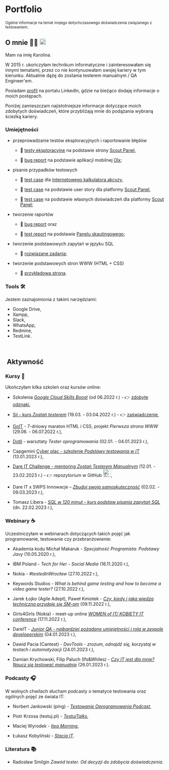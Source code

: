 # Portfolio
<sub> Ogólne informacje na temat mojego dotychczasowego doświadczenia związanego z testowaniem.

## O mnie 👩‍💻 [<img width="20" alt="LinkedIn logo" src="https://user-images.githubusercontent.com/110050632/220698295-2aaafcfd-449e-4ebc-8b83-150a4fe3ddac.png">](https://www.linkedin.com/in/karabiel/)


Mam na imię Karolina.

W 2015 r. ukończyłam technikum informatyczne i zainteresowałam się innymi tematami, przez co nie kontynuowałam swojej kariery w tym kierunku. Aktualnie dążę do zostania testerem manualnym / QA Engineer'em. 

Posiadam [profil](https://www.linkedin.com/in/karabiel/) na portalu LinkedIn, gdzie na bieżąco dodaję informacje o moich postępach.
 
Poniżej zamieszczam najistotniejsze informacje dotyczące moich zdobytych doświadczeń, które przybliżają mnie do podążania wybraną ścieżką kariery.


### Umiejętności

  * przeprowadzanie testów eksploracyjnych i raportowanie błędów


    - :link: [testy eksploracyjne](https://github.com/karabiel/challenge_portfolio_Karolina#subtask-4-testy-eksploracyjne-na-podstawie-strony-scouts-panel) na podstawie strony [Scout Panel](https://scouts-test.futbolkolektyw.pl/),


    - :link: [bug report](https://docs.google.com/document/d/10Z9YXiHvSQIUTTH_gE_tWjCFvfwflCbufErSiO5BM9w/edit) na podstawie aplikacji mobilnej [Olx](https://play.google.com/store/apps/details?id=pl.tablica&hl=pl&gl=US);



  * pisanie przypadków testowych


    - :link: [test case](https://docs.google.com/spreadsheets/d/1gMRvA4AzB3IckBaf9QPf3tALYW9ygNu0e_rcYhbp9M8/edit?usp=sharing) dla [Internetowego kalkulatora akcyzy](https://obliczakcyze.pl/),


    - :link: [test case](https://docs.google.com/document/d/16axYt9oWGVhoxJG_qsYtjMcE5DUH_8Lb6Pc2V6E4WtQ/edit) na podstawie user story dla platformy [Scout Panel](https://scouts-test.futbolkolektyw.pl/),


    - :link: [test case](https://docs.google.com/document/d/1GMdhsz729eZkyM9er0wHh-U1uyYDE_b8DTaAOpzDUXg/edit) na podstawie własnych doświadczeń dla platformy [Scout Panel](https://scouts-test.futbolkolektyw.pl/);


  * tworzenie raportów


    - :link: [bug report](https://docs.google.com/document/d/1fc_X-yDKoup5dAW1CryDtON9PDTs1DBv-mdBZgsI9uk/edit) oraz


    - :link: [test report](https://docs.google.com/document/d/1KBOfmVwDDewuCNtc_5K7XHYyNXzRtOEJ_VUHEgW1zSM/edit) na podstawie [Panelu skautingowego](https://scouts.futbolkolektyw.pl/);


  * tworzenie podstawowych zapytań w języku SQL


    - :link: [rozwiązane zadania](https://github.com/karabiel/challenge_portfolio_Karolina#subtask-3-zadania-weight_lifting);

  * tworzenie podstawowych stron WWW (HTML + CSS)


    - :link: [przykładowa strona](https://62c29c2fac36813543eb1f90--venerable-chaja-3bae5f.netlify.app/).


### Tools :hammer_and_wrench:

Jestem zaznajomionia z takimi narzędziami:

  - Google Drive,
  - Xampp,
  - Slack,
  - WhatsApp,
  - Redmine,
  - TestLink.

<br>

##  Aktywność


### Kursy :school_satchel:

Ukończyłam kilka szkoleń oraz kursów online:

  * Szkolenia [*Google Cloud Skills Boost*](https://www.cloudskillsboost.google/) (od 06.2022 r.) - :point_right: [zdobyte odznaki](https://www.cloudskillsboost.google/public_profiles/f9509f71-eac0-4a44-8aa6-6cc23e8eb26a),

  * [Sii - kurs *Zostań testerem*](https://sii.pl/szkolenia/oferta/zostan-testerem/) (19.03. - 03.04.2022 r.) - :point_right: [zaświadczenie](https://drive.google.com/file/d/1vqA5gkPpQiQY4HiVvZ-A2paccgTGGMYn/view),

  * [GoIT](https://m.goit.global/pl/) - 7-dniowy maraton HTML i CSS, projekt *Pierwsza strona WWW* (29.06. - 06.07.2022 r.),

  * [Dotli](https://dotli.pl/qc/) - warsztaty *Tester oprogramowania* (02.01. - 04.01.2023 r.),

  * Capgemini [Cyber plac - szkolenie *Podstawy testowania w IT*](https://kursy.cyberplac.pl/product/podstawy-testowania-w-it/) (13.01.2023 r.),

  * [Dare IT Challenge - mentoring *Zostań Testerem Manualnym*](https://www.dareit.io/challenges/qa-manual-testing) (12.01. - 23.02.2023 r.) - :point_right: repozytorium w GitHub [<img width="25" alt="Github logo" src="https://user-images.githubusercontent.com/110050632/220699930-d425d600-c30a-499d-8bf9-a713cf389535.png">](https://github.com/karabiel/challenge_portfolio_Karolina),

  * Dare IT x SWPS Innowacje – [*Zbuduj swoją samoskuteczność*](https://kurs.dareit.io/) (02.02. - 09.03.2023 r.),

  * Tomasz Libera - [*SQL w 120 minut - kurs podstaw pisania zapytań SQL*](https://www.kursysql.pl/szkolenie-sql-w-120-minut/) (dn. 22.02.2023 r.),


### Webinary :coffee:

Uczestniczyłam w webinarach dotyczących takich pojęć jak programowanie, testowanie czy przebranżowienie:

  * Akademia kodu Michał Makaruk - *Specjalność Programista: Podstawy Javy* (10.05.2020 r.),

  * IBM Poland - *Tech for Her - Social Media* (16.11.2020 r.),

  * Nokia - *#testedInWrocław* (27.10.2022 r.),

  * Keywords Studios - *What is behind game testing and how to become a video game tester?* (27.10.2022 r.),

  * Jarek Łojko (Agile Adept), Paweł Kmiotek - [*Czy, kiedy i jaka wiedza techniczna przydaje się SM-om*](https://www.youtube.com/watch?v=zuZGkgmXcQQ) (09.11.2022 r.),

  * Girls4Girls (Nokia) - meet-up online [*WOMEN of IT/ KOBIETY IT conference*](https://nokiabydgoszcz.pl/kobiety-w-it/girls-for-girls/) (17.11.2022 r.),

  * DareIT - [*Junior QA - najbardziej pożądane umiejętności i rola w zespole developerskim*](https://www.youtube.com/live/RUAwpJq928A?feature=share) (04.01.2023 r.),

  * Dawid Pacia (Cantest) - *DevTools - zrozum, odnajdź się, korzystaj w testach i automatyzacji* (24.01.2023 r.),

  * Damian Krychowski, Filip Paluch (Ifs&Whiles) - [*Czy IT jest dla mnie? Naucz się testować manualnie*](https://event.webinarjam.com/replay/22/gp56gf3h8ytzggtk21) (26.01.2023 r.).


### Podcasty :headphones:

W wolnych chwilach słucham podcasty o tematyce testowania oraz ogólnych pojęć ze świata IT:

  * Norbert Jankowski (ping) - [*Testowanie Oprogramowania Podcast*](https://podcasts.google.com/feed/aHR0cHM6Ly9wb2RjYXN0dGVzdG93YW5pZS5wbC9mZWVkLw),

  * Piotr Krzosa (testuj.pl) - [*TestujTalks*](https://podcasts.google.com/feed/aHR0cHM6Ly9mZWVkcy5jYXB0aXZhdGUuZm0vdGVzdHVqdGFsa3Mv),

  * Maciej Wyrodek - [*Itea Morning*](https://podcasts.google.com/feed/aHR0cHM6Ly9hbmNob3IuZm0vcy82NjJlZDEwOC9wb2RjYXN0L3Jzcw),
  
  * Łukasz Kobyliński - [*Stacja IT*](https://podcasts.google.com/feed/aHR0cHM6Ly9zdGFjamFpdC5saWJzeW4uY29tL3Jzcw).


### Literatura :books:

  * Radosław Smilgin *Zawód tester. Od decyzji do zdobycia doświadczenia*.
